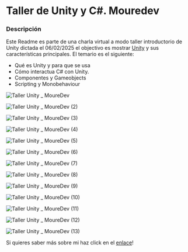 # Taller de Unity y C#. Mouredev

### Descripción
Este Readme es parte de una charla virtual a modo taller introductorio de Unity dictada el 06/02/2025 el objectivo es mostrar [Unity](https://unity.com/es) y sus características principales. El temario es el siguiente:

- Qué es Unity y para que se usa
- Cómo interactua C# con Unity.
- Componentes y Gameobjects
- Scripting y Monobehaviour


![Taller Unity _ MoureDev](https://github.com/user-attachments/assets/6a52e1cd-1dcd-4db6-af5a-60358541361a)

![Taller Unity _ MoureDev (2)](https://github.com/user-attachments/assets/45483c1b-ca1f-4321-b198-4e064eb7c1c9)

![Taller Unity _ MoureDev (3)](https://github.com/user-attachments/assets/398240ce-53af-4f44-ac4f-eb76ad9bf126)

![Taller Unity _ MoureDev (4)](https://github.com/user-attachments/assets/b8a2079f-a006-44e7-a0e6-c915fcbaaa82)

![Taller Unity _ MoureDev (5)](https://github.com/user-attachments/assets/91b9cd74-6acf-4dce-a87b-d7ed345edca9)

![Taller Unity _ MoureDev (6)](https://github.com/user-attachments/assets/4ab5fe68-36ad-4b8a-bd00-5c9bbd9c6ccf)

![Taller Unity _ MoureDev (7)](https://github.com/user-attachments/assets/e63cff00-a858-4b4a-8919-b99df5e1ae05)

![Taller Unity _ MoureDev (8)](https://github.com/user-attachments/assets/bf09fa27-1fe0-491b-9470-b151fed0f436)

![Taller Unity _ MoureDev (9)](https://github.com/user-attachments/assets/9a7bf44b-019b-478d-a66c-714b263e26bf)

![Taller Unity _ MoureDev (10)](https://github.com/user-attachments/assets/eecfc62a-88f9-40a2-b974-a4099b99610a)

![Taller Unity _ MoureDev (11)](https://github.com/user-attachments/assets/5ea3b63f-7a2d-40c6-afa2-9ed67db002fe)

![Taller Unity _ MoureDev (12)](https://github.com/user-attachments/assets/935359bd-1166-487b-8a28-4ee64a44abe7)

![Taller Unity _ MoureDev (13)](https://github.com/user-attachments/assets/5c15cb7e-734d-4fa0-bbfe-bd22dc029fcd)


Si quieres saber más sobre mi haz click en el [enlace](https://linktr.ee/shanick)! 
